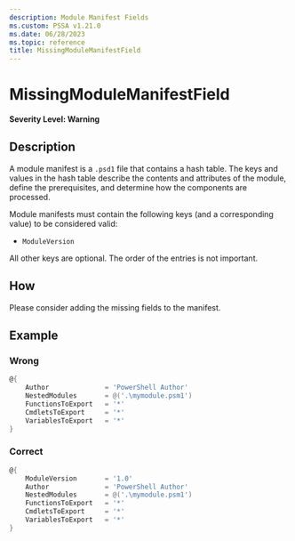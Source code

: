 ```yaml
---
description: Module Manifest Fields
ms.custom: PSSA v1.21.0
ms.date: 06/28/2023
ms.topic: reference
title: MissingModuleManifestField
---
```

# MissingModuleManifestField

**Severity Level: Warning**

## Description

A module manifest is a `.psd1` file that contains a hash table. The keys and values in the hash
table describe the contents and attributes of the module, define the prerequisites, and determine
how the components are processed.

Module manifests must contain the following keys (and a corresponding value) to be considered valid:

- `ModuleVersion`

All other keys are optional. The order of the entries is not important.

## How

Please consider adding the missing fields to the manifest.

## Example

### Wrong

```powershell
@{
    Author              = 'PowerShell Author'
    NestedModules       = @('.\mymodule.psm1')
    FunctionsToExport   = '*'
    CmdletsToExport     = '*'
    VariablesToExport   = '*'
}
```

### Correct

```powershell
@{
    ModuleVersion       = '1.0'
    Author              = 'PowerShell Author'
    NestedModules       = @('.\mymodule.psm1')
    FunctionsToExport   = '*'
    CmdletsToExport     = '*'
    VariablesToExport   = '*'
}
```
